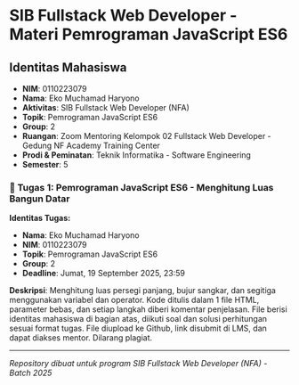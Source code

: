 # SIB Fullstack Web Developer - Materi Pemrograman JavaScript ES6

## Identitas Mahasiswa
- **NIM**: 0110223079
- **Nama**: Eko Muchamad Haryono
- **Aktivitas**: SIB Fullstack Web Developer (NFA)
- **Topik**: Pemrograman JavaScript ES6
- **Group**: 2
- **Ruangan**: Zoom Mentoring Kelompok 02 Fullstack Web Developer - Gedung NF Academy Training Center
- **Prodi & Peminatan**: Teknik Informatika - Software Engineering
- **Semester**: 5

### 🎯 Tugas 1: Pemrograman JavaScript ES6 - Menghitung Luas Bangun Datar

**Identitas Tugas:**
- **Nama**: Eko Muchamad Haryono
- **NIM**: 0110223079
- **Topik**: Pemrograman JavaScript ES6
- **Group**: 2
- **Deadline**: Jumat, 19 September 2025, 23:59

**Deskripsi**: Menghitung luas persegi panjang, bujur sangkar, dan segitiga menggunakan variabel dan operator. Kode ditulis dalam 1 file HTML, parameter bebas, dan setiap langkah diberi komentar penjelasan. File berisi identitas mahasiswa di bagian atas, diikuti soal dan solusi perhitungan sesuai format tugas. File diupload ke Github, link disubmit di LMS, dan dapat diakses mentor. Dilarang plagiat.

---
*Repository dibuat untuk program SIB Fullstack Web Developer (NFA) - Batch 2025*